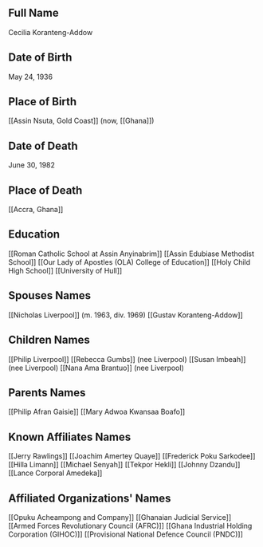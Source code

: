 ## Full Name
Cecilia Koranteng-Addow

## Date of Birth
May 24, 1936

## Place of Birth
[[Assin Nsuta, Gold Coast]] (now, [[Ghana]])

## Date of Death
June 30, 1982

## Place of Death
[[Accra, Ghana]]

## Education
[[Roman Catholic School at Assin Anyinabrim]]
[[Assin Edubiase Methodist School]]
[[Our Lady of Apostles (OLA) College of Education]]
[[Holy Child High School]]
[[University of Hull]]

## Spouses Names
[[Nicholas Liverpool]] (m. 1963, div. 1969)
[[Gustav Koranteng-Addow]]

## Children Names
[[Philip Liverpool]]
[[Rebecca Gumbs]] (nee Liverpool)
[[Susan Imbeah]] (nee Liverpool)
[[Nana Ama Brantuo]] (nee Liverpool)

## Parents Names
[[Philip Afran Gaisie]]
[[Mary Adwoa Kwansaa Boafo]]

## Known Affiliates Names
[[Jerry Rawlings]]
[[Joachim Amertey Quaye]]
[[Frederick Poku Sarkodee]]
[[Hilla Limann]]
[[Michael Senyah]]
[[Tekpor Hekli]]
[[Johnny Dzandu]]
[[Lance Corporal Amedeka]]



## Affiliated Organizations' Names
[[Opuku Acheampong and Company]]
[[Ghanaian Judicial Service]]
[[Armed Forces Revolutionary Council (AFRC)]]
[[Ghana Industrial Holding Corporation (GIHOC)]]
[[Provisional National Defence Council (PNDC)]]
